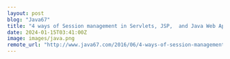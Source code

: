 ```yaml
---
layout: post
blog: "Java67"
title: "4 ways of Session management in Servlets, JSP,  and Java Web Applications"
date: 2024-01-15T03:41:00Z
image: images/java.png
remote_url: "http://www.java67.com/2016/06/4-ways-of-session-management-in-servlet-JSP.html"
---
```

